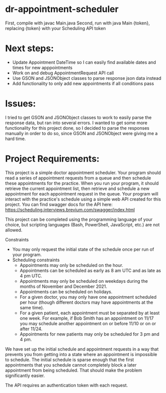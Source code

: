 # dr-appointment-scheduler

First, compile with javac Main.java
Second, run with java Main {token}, replacing {token} with your Scheduling API token


# Next steps:

- Update Appointment DateTime so I can easily find available dates and times for new apppointments
- Work on and debug AppointmentRequest API call
- Use GSON and JSONObject classes to parse response json data instead
- Add functionality to only add new appointments if all conditions pass


# Issues:

I tried to get GSON and JSONObject classes to work to easily parse the response data, but ran into several errors. I wanted to get some more functionality for this project done, so I decided to parse the responses manually in order to do so, since GSON and JSONObject were giving me a hard time.


# Project Requirements:

This project is a simple doctor appointment scheduler. Your program should read a series of appointment requests from a queue and then schedule these appointments for the practice. When you run your program, it should retrieve the current appointment list, then retrieve and schedule a new appointment for each appointment request in the queue. Your program will interact with the practice's schedule using a simple web API created for this project. You can find swagger docs for the API here: https://scheduling.interviews.brevium.com/swagger/index.html 

This project can be completed using the programming language of your choice, but scripting languages (Bash, PowerShell, JavaScript, etc.) are not allowed.

Constraints
- You may only request the initial state of the schedule once per run of your program.
- Scheduling constraints
    - Appointments may only be scheduled on the hour.
    - Appointments can be scheduled as early as 8 am UTC and as late as 4 pm UTC.
    - Appointments may only be scheduled on weekdays during the months of November and December 2021.
    - Appointments can be scheduled on holidays.
    - For a given doctor, you may only have one appointment scheduled per hour (though different doctors may have appointments at the same time).
    - For a given patient, each appointment must be separated by at least one week. For example, if Bob Smith has an appointment on 11/17 you may schedule another appointment on or before 11/10 or on or after 11/24.
    - Appointments for new patients may only be scheduled for 3 pm and 4 pm.

We have set up the initial schedule and appointment requests in a way that prevents you from getting into a state where an appointment is impossible to schedule. The initial schedule is sparse enough that the first appointments that you schedule cannot completely block a later appointment from being scheduled. That should make the problem significantly easier.

The API requires an authentication token with each request.


